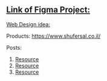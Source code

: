 ## [Link of Figma Project: ](https://www.figma.com/file/1hgjgOFWYRD8Enw0yLUbA8/MaKStore?type=design&node-id=0%3A1&mode=design&t=mYvqoKhqdekR0YqH-1)


[Web Design idea: ](https://www.countrylifevitamins.com/)

Products: 
https://www.shufersal.co.il/


Posts:

1. [Resource](https://danone.strauss-group.com/yogurtrecipes/muesli-wonder/)
2. [Resource](https://danone.strauss-group.com/recipes/%d7%98%d7%95%d7%a4%d7%99%d7%a0%d7%92-%d7%a4%d7%99%d7%95%d7%96%d7%9f/)
3. [Resource](https://danone.strauss-group.com/4-%d7%a1%d7%99%d7%91%d7%95%d7%aa-%d7%9c%d7%a7%d7%97%d7%aa-%d7%90%d7%99%d7%aa%d7%9a-%d7%93%d7%a0%d7%95%d7%a0%d7%94-%d7%a4%d7%a8%d7%95-%d7%91%d7%93%d7%a8%d7%9a-%d7%9c%d7%90%d7%99%d7%9e%d7%95%d7%9f-2/)
